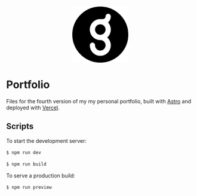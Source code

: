 <p align="center">
  <img src=".github/logo.png" height="150">
</p>

# Portfolio

Files for the fourth version of my my personal portfolio, built with [Astro](https://astro.build/) and deployed with [Vercel](https://vercel.com/).

## Scripts

To start the development server:

```sh
$ npm run dev
```

```sh
$ npm run build
```

To serve a production build:

```sh
$ npm run preview
```
